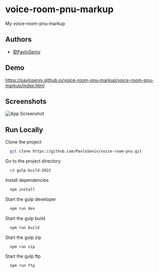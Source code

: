 # voice-room-pnu-markup

My voice-room-pnu-markup

## Authors

- [@PavloSeniv](https://github.com/PavloSeniv)

## Demo

https://pavloseniv.github.io/voice-room-pnu-markup/voice-room-pnu-markup/index.html

## Screenshots

![App Screenshot](https://via.placeholder.com/468x300?text=App+Screenshot+Here)

## Run Locally

Clone the project

```bash
  git clone https://github.com/PavloSeniv/voice-room-pnu.git
```

Go to the project directory

```bash
  cd gulp-build-2022
```

Install dependencies

```bash
  npm install
```

Start the gulp developer

```bash
  npm run dev
```

Start the gulp build

```bash
  npm run build
```

Start the gulp zip

```bash
  npm run zip
```

Start the gulp ftp

```bash
  npm run ftp
```